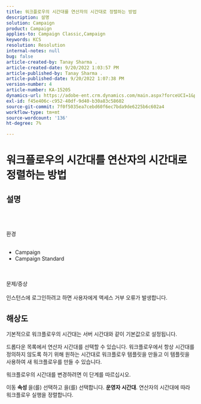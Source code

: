 ```yaml
---
title: 워크플로우의 시간대를 연산자의 시간대로 정렬하는 방법
description: 설명
solution: Campaign
product: Campaign
applies-to: Campaign Classic,Campaign
keywords: KCS
resolution: Resolution
internal-notes: null
bug: false
article-created-by: Tanay Sharma .
article-created-date: 9/20/2022 1:03:57 PM
article-published-by: Tanay Sharma .
article-published-date: 9/20/2022 1:07:38 PM
version-number: 4
article-number: KA-15205
dynamics-url: https://adobe-ent.crm.dynamics.com/main.aspx?forceUCI=1&pagetype=entityrecord&etn=knowledgearticle&id=90b4efae-e438-ed11-9db1-002248086735
exl-id: f45e406c-c952-40df-9d40-b30a83c58602
source-git-commit: 7f0f5035ea7cebd60f6ec7bda9de6225b6c602a4
workflow-type: tm+mt
source-wordcount: '136'
ht-degree: 7%

---
```


# 워크플로우의 시간대를 연산자의 시간대로 정렬하는 방법

## 설명

<br><br><br>환경<br><br>
- Campaign
- Campaign Standard



<br><br>문제/증상<br><br>
인스턴스에 로그인하려고 하면 사용자에게 액세스 거부 오류가 발생합니다.


## 해상도






기본적으로 워크플로우의 시간대는 서버 시간대와 같이 기본값으로 설정됩니다.



드롭다운 목록에서 연산자 시간대를 선택할 수 있습니다. 워크플로우에서 항상 시간대를 정의하지 않도록 하기 위해 원하는 시간대로 워크플로우 템플릿을 만들고 이 템플릿을 사용하여 새 워크플로우를 만들 수 있습니다.



워크플로우의 시간대를 변경하려면 이 단계를 따르십시오.



이동 <b>속성 </b>을(를) 선택하고 을(를) 선택합니다. <b>운영자 시간대</b>. 연산자의 시간대에 따라 워크플로우 실행을 정렬합니다.
